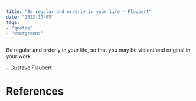 ```yaml
---
title: "Be regular and orderly in your life — Flaubert"
date: "2022-10-05"
tags:
- "quotes"
- "evergreens"
---
```


Be regular and orderly in your life, so that you may be violent and original in your work.

– Gustave Flaubert

# References